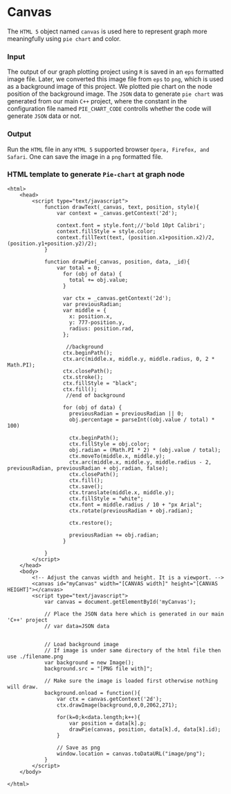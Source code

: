 Canvas
======
The `HTML 5` object named `canvas` is used here to represent graph more meaningfully using `pie chart` and color. 

### Input
The output of our graph plotting project using `R` is saved in an `eps` formatted image file. Later, we converted this image file from `eps` to `png`, which is used as a background image of this project. We plotted pie chart on the node position of the background image. The `JSON` data to generate `pie chart` was generated from our main `C++` project, where the constant in the configuration file named `PIE_CHART_CODE` controlls whether the code will generate `JSON` data or not.

### Output
Run the `HTML` file in any `HTML 5` supported browser `Opera, Firefox, and Safari`. One can save the image in a `png` formatted file.


### HTML template to generate `Pie-chart` at graph node
```html5
<html>
	<head>
		<script type="text/javascript">
			function drawText(_canvas, text, position, style){
				var context = _canvas.getContext('2d');

				context.font = style.font;//'bold 10pt Calibri';
				context.fillStyle = style.color;
  				context.fillText(text, (position.x1+position.x2)/2, (position.y1+position.y2)/2);
			}

			function drawPie(_canvas, position, data, _id){
				var total = 0;
				  for (obj of data) {
				    total += obj.value;
				  }

				  var ctx = _canvas.getContext('2d');
				  var previousRadian;
				  var middle = {
				    x: position.x,
				    y: 777-position.y,
				    radius: position.rad,
				  };
				  
				   //background
				  ctx.beginPath();
				  ctx.arc(middle.x, middle.y, middle.radius, 0, 2 * Math.PI);
				  ctx.closePath();
				  ctx.stroke();
				  ctx.fillStyle = "black";
				  ctx.fill();
				   //end of background

				  for (obj of data) {
				    previousRadian = previousRadian || 0;
				    obj.percentage = parseInt((obj.value / total) * 100)
				    
				    ctx.beginPath();
				    ctx.fillStyle = obj.color;
				    obj.radian = (Math.PI * 2) * (obj.value / total);
				    ctx.moveTo(middle.x, middle.y);
				    ctx.arc(middle.x, middle.y, middle.radius - 2, previousRadian, previousRadian + obj.radian, false);
				    ctx.closePath();
				    ctx.fill();
				    ctx.save();
				    ctx.translate(middle.x, middle.y);
				    ctx.fillStyle = "white";
				    ctx.font = middle.radius / 10 + "px Arial";
				    ctx.rotate(previousRadian + obj.radian);
				  
				    ctx.restore();

				    previousRadian += obj.radian;
				  }

			}
		</script>
	</head>
	<body>
		<!-- Adjust the canvas width and height. It is a viewport. -->
		<canvas id="myCanvas" width="[CANVAS width]" height="[CANVAS HEIGHT]"></canvas>
		<script type="text/javascript">
			var canvas = document.getElementById('myCanvas');

			// Place the JSON data here which is generated in our main 'C++' project
 			// var data=JSON data


			// Load background image
			// If image is under same directory of the html file then use ./filename.png
			var background = new Image();
			background.src = "[PNG file with]";
			
			// Make sure the image is loaded first otherwise nothing will draw.
			background.onload = function(){
				var ctx = canvas.getContext('2d');
				ctx.drawImage(background,0,0,2062,271);

				for(k=0;k<data.length;k++){
				 	var position = data[k].p;
				 	drawPie(canvas, position, data[k].d, data[k].id);
				}

				// Save as png
				window.location = canvas.toDataURL("image/png");
			}
		</script>
	</body>

</html>
```